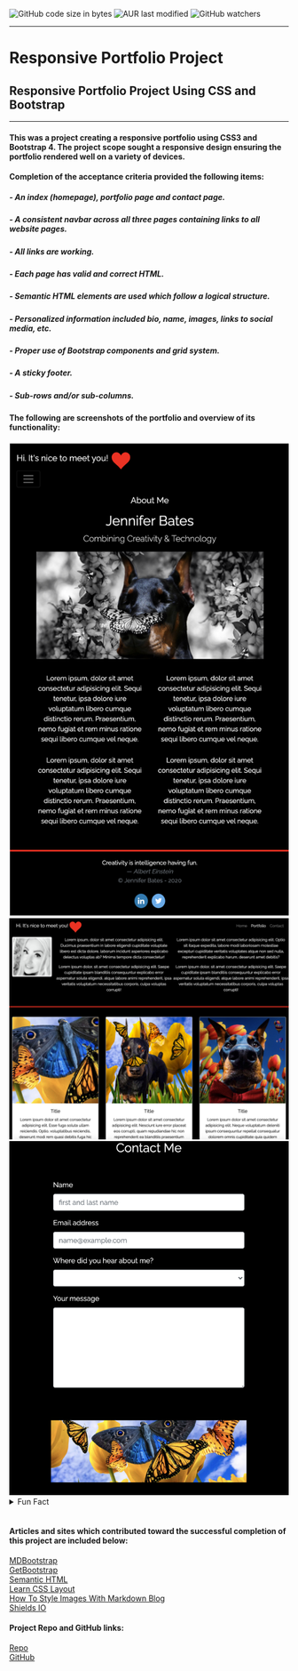 ![GitHub code size in bytes](https://img.shields.io/github/languages/code-size/onomatopoetica/01-homework)   ![AUR last modified](https://img.shields.io/aur/last-modified/google-chrome)  ![GitHub watchers](https://img.shields.io/github/watchers/onomatopoetica/01-homework?label=Watch&style=social)

---
# Responsive Portfolio Project <br>
## Responsive Portfolio Project Using CSS and Bootstrap
---

#### This was a project creating a responsive portfolio using CSS3 and Bootstrap 4. The project scope sought a responsive design ensuring the portfolio rendered well on a variety of devices. 

#### Completion of the acceptance criteria provided the following items:
#####   - An index (homepage), portfolio page and contact page.
#####   - A consistent navbar across all three pages containing links to all website pages.
#####   - All links are working.
#####   - Each page has valid and correct HTML.
#####   - Semantic HTML elements are used which follow a logical structure.
#####   - Personalized information included bio, name, images, links to social media, etc.
#####   - Proper use of Bootstrap components and grid system.
#####   - A sticky footer.
#####   - Sub-rows and/or sub-columns.

#### The following are screenshots of the portfolio and overview of its functionality:

<img src="Assets/Images/Home.png" alt="portfolio homepage screenshot" title="screenshot" width="700" height="auto">
<img src="Assets/Images/Portfolio.png" alt="portfolio page screenshot" title="screenshot" width="700" height="auto">
<img src="Assets/Images/Contact.png" alt="contact page screenshot" title="screenshot" width="700" height="auto">


<br>
<details>
    <summary>Fun Fact</summary>
    The red dobermans in the artwork are my own (four-legged) children.
    <img src="Assets/Images/ScarlettRouxbe2.png" alt="contact page screenshot" align="left" width="600" height="auto">
</details>
<br>

  
#### Articles and sites which contributed toward the successful completion of this project are included below:

[MDBootstrap](https://mdbootstrap.com/docs/jquery/forms/contact/) <br>
[GetBootstrap](https://getbootstrap.com/docs/4.0/) <br>
[Semantic HTML](https://www.pluralsight.com/guides/semantic-html)  <br>
[Learn CSS Layout](https://learnlayout.com/no-layout.html) <br>
[How To Style Images With Markdown Blog](https://www.xaprb.com/blog/how-to-style-images-with-markdown/) <br>
[Shields IO](https://shields.io/) <br>

#### Project Repo and GitHub links: <br>

[Repo](https://onomatopoetica.github.io/02-portfolio/) <br>
[GitHub](https://github.com/onomatopoetica/02-Portfolio/)
